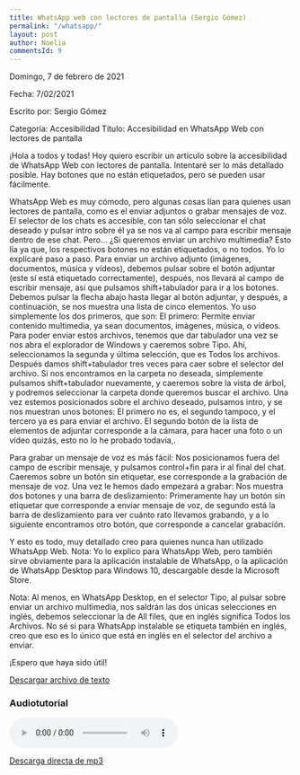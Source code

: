 ```yaml
---
title: WhatsApp web con lectores de pantalla (Sergio Gómez)
permalink: "/whatsapp/"
layout: post
author: Noelia
commentsId: 9
---
```


<footer>Domingo, 7 de febrero de 2021</footer>

Fecha: 7/02/2021

Escrito por: Sergio Gómez

Categoría: Accesibilidad
Título: Accesibilidad en WhatsApp Web con lectores de pantalla

¡Hola a todos y todas!
Hoy quiero escribir un artículo sobre la accesibilidad de WhatsApp Web con lectores de pantalla. Intentaré ser lo más detallado posible. Hay botones que no están etiquetados, pero se pueden usar fácilmente.

WhatsApp Web es muy cómodo, pero algunas cosas lían para quienes usan lectores de pantalla, como es el enviar adjuntos o grabar mensajes de voz. El selector de los chats es accesible, con tan sólo seleccionar el chat deseado y pulsar intro sobre él ya se nos va al campo para escribir mensaje dentro de ese chat. Pero… ¿Si queremos enviar un archivo multimedia? Esto lía ya que, los respectivos botones no están etiquetados, o no todos. Yo lo explicaré paso a paso.
Para enviar un archivo adjunto (imágenes, documentos, música y vídeos), debemos pulsar sobre el botón adjuntar (este sí está etiquetado correctamente), después, nos llevará al campo de escribir mensaje, así que pulsamos shift+tabulador para ir a los botones. Debemos pulsar la flecha abajo hasta llegar al botón adjuntar, y después, a continuación, se nos muestra una lista de cinco elementos. Yo uso simplemente los dos primeros, que son:
El primero: Permite enviar contenido multimedia, ya sean documentos, imágenes, música, o vídeos. Para poder enviar estos archivos, tenemos que dar tabulador una vez se nos abra el explorador de Windows y caeremos sobre Tipo. Ahí, seleccionamos la segunda y última selección, que es Todos los archivos. Después damos shift+tabulador tres veces para caer sobre el selector del archivo. Si nos encontramos en la carpeta no deseada, simplemente pulsamos shift+tabulador nuevamente, y caeremos sobre la vista de árbol, y podremos seleccionar la carpeta donde queremos buscar el archivo. Una vez estemos posicionados sobre el archivo deseado, pulsamos intro, y se nos muestran unos botones: El primero no es, el segundo tampoco, y el tercero ya es para enviar el archivo.
El segundo botón de la lista de elementos de adjuntar corresponde a la cámara, para hacer una foto o un vídeo quizás, esto no lo he probado todavía,.

Para grabar un mensaje de voz es más fácil: Nos posicionamos fuera del campo de escribir mensaje, y pulsamos control+fin para ir al final del chat. Caeremos sobre un botón sin etiquetar, ese corresponde a la grabación de mensaje de voz. Una vez le hemos dado empezará a grabar: Nos muestra dos botones y una barra de deslizamiento: Primeramente hay un botón sin etiquetar que corresponde a enviar mensaje de voz, de segundo está la barra de deslizamiento para ver cuánto rato llevamos grabando, y a lo siguiente encontramos otro botón, que corresponde a cancelar grabación.

Y esto es todo, muy detallado creo para quienes nunca han utilizado WhatsApp Web.
Nota: Yo lo explico para WhatsApp Web, pero también sirve obviamente para la aplicación instalable de WhatsApp, o la aplicación de WhatsApp Desktop para Windows 10, descargable desde la Microsoft Store.

Nota: Al menos, en WhatsApp Desktop, en el selector Tipo, al pulsar sobre enviar un archivo multimedia, nos saldrán las dos únicas selecciones en inglés, debemos seleccionar la de All files, que en inglés significa Todos los Archivos. No sé si para WhatsApp instalable se etiqueta también en inglés, creo que eso es lo único que está en inglés en el selector del archivo a enviar.


¡Espero que haya sido útil!

[Descargar archivo de texto](https://drive.google.com/uc?export=download&id=1Rpj0_yZSYlQGPqnZt9Ty80NRI-XgyQAF)

### Audiotutorial ###

<audio controls src="https://drive.google.com/uc?export=download&id=1HvSPasQj-Bp99eDaBErnTEudFsNgeN6N">Tu navegador no admite audio</audio>

[Descarga directa de mp3](https://drive.google.com/uc?export=download&id=1HvSPasQj-Bp99eDaBErnTEudFsNgeN6N)

